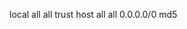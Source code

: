 local   all             all                                     trust
host    all             all             0.0.0.0/0               md5
